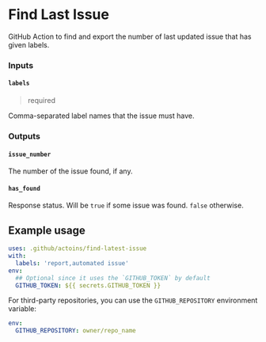 # Find Last Issue

GitHub Action to find and export the number of last updated issue that has given labels.

### Inputs

#### `labels`

> required

Comma-separated label names that the issue must have.

### Outputs

#### `issue_number`

The number of the issue found, if any.

#### `has_found`

Response status. Will be `true` if some issue was found. `false` otherwise.

## Example usage

```yaml
uses: .github/actoins/find-latest-issue
with:
  labels: 'report,automated issue'
env:
  ## Optional since it uses the `GITHUB_TOKEN` by default
  GITHUB_TOKEN: ${{ secrets.GITHUB_TOKEN }}
```

For third-party repositories, you can use the `GITHUB_REPOSITORY` environment variable:

```yaml
env:
  GITHUB_REPOSITORY: owner/repo_name
```
